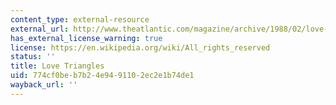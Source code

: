 ```yaml
---
content_type: external-resource
external_url: http://www.theatlantic.com/magazine/archive/1988/02/love-triangles/376328/
has_external_license_warning: true
license: https://en.wikipedia.org/wiki/All_rights_reserved
status: ''
title: Love Triangles
uid: 774cf0be-b7b2-4e94-9110-2ec2e1b74de1
wayback_url: ''
---
```

